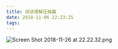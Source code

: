 ```yaml
---
title: 阅读理解压轴篇
date: 2018-11-06 22:23:25
tags:
---
```

![Screen Shot 2018-11-26 at 22.22.32.png](https://upload-images.jianshu.io/upload_images/2952111-af425bb9ac529fef.png?imageMogr2/auto-orient/strip%7CimageView2/2/w/1240)

